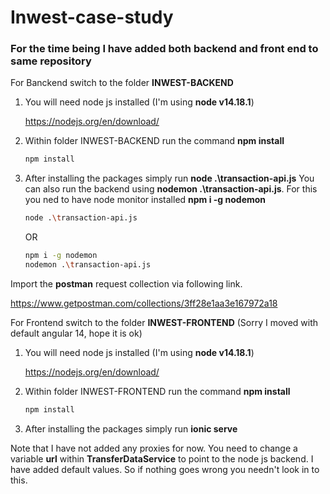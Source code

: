 # Inwest-case-study

### For the time being I have added both backend and front end to same repository

For Banckend switch to the folder **INWEST-BACKEND**

1. You will need node js installed (I'm using **node v14.18.1**)

     https://nodejs.org/en/download/

 2. Within folder INWEST-BACKEND run the command **npm install**
	```sh
	npm install
	```
 3. After installing the packages simply run **node .\transaction-api.js**
 You can also run the backend using **nodemon .\transaction-api.js**. For this you ned to have node monitor installed **npm i -g nodemon**
	```sh
	node .\transaction-api.js
	```
	OR
	```sh
	npm i -g nodemon
	nodemon .\transaction-api.js
	```
Import the **postman** request collection via following link.

https://www.getpostman.com/collections/3ff28e1aa3e167972a18

For Frontend switch to the folder **INWEST-FRONTEND** (Sorry I moved with default angular 14, hope it is ok)

1. You will need node js installed (I'm using **node v14.18.1**)

     https://nodejs.org/en/download/

 2. Within folder INWEST-FRONTEND run the command **npm install**
	```sh
	npm install
	```
3. After installing the packages simply run **ionic serve**

Note that I have not added any proxies for now. You need to change a variable **url** within **TransferDataService** to point to the node js backend. I have
added default values. So if nothing goes wrong you needn't look in to this.
